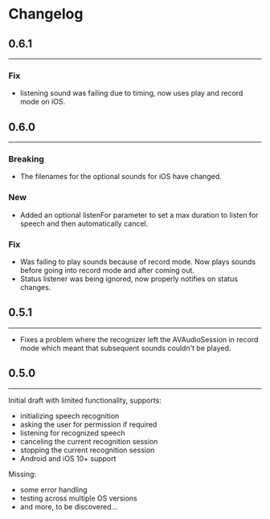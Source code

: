 # Changelog

## 0.6.1
___

### Fix

  * listening sound was failing due to timing, now uses play and record mode on iOS. 
   
  ## 0.6.0
___
### Breaking

  * The filenames for the optional sounds for iOS have changed. 
   
### New

  * Added an optional listenFor parameter to set a max duration to listen for speech and then automatically cancel. 

### Fix

  * Was failing to play sounds because of record mode. Now plays sounds before going into record mode and after coming out. 
  * Status listener was being ignored, now properly notifies on status changes.
  
## 0.5.1
---
  * Fixes a problem where the recognizer left the AVAudioSession in record mode which meant that subsequent sounds couldn't be played. 

## 0.5.0
---
Initial draft with limited functionality, supports:
  * initializing speech recognition
  * asking the user for permission if required
  * listening for recognized speech
  * canceling the current recognition session 
  * stopping the current recognition session
* Android and iOS 10+ support

Missing:
  * some error handling
  * testing across multiple OS versions
  * and more, to be discovered...
